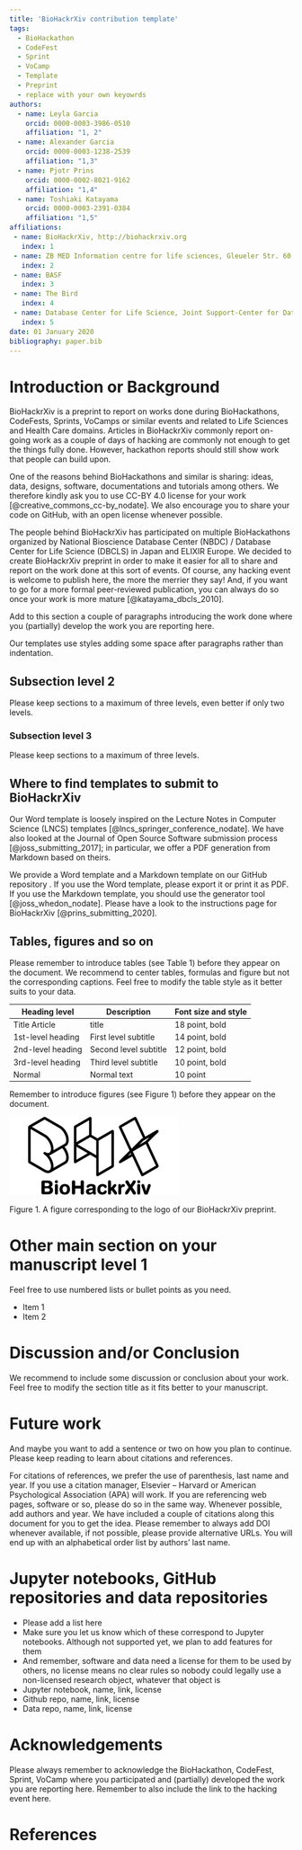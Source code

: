 ```yaml
---
title: 'BioHackrXiv contribution template'
tags:
  - BioHackathon
  - CodeFest
  - Sprint
  - VoCamp
  - Template
  - Preprint
  - replace with your own keyowrds
authors:
  - name: Leyla Garcia
    orcid: 0000-0003-3986-0510
    affiliation: "1, 2"
  - name: Alexander Garcia
    orcid: 0000-0003-1238-2539
    affiliation: "1,3"
  - name: Pjotr Prins
    orcid: 0000-0002-8021-9162
    affiliation: "1,4"
  - name: Toshiaki Katayama
    orcid: 0000-0003-2391-0384
    affiliation: "1,5"
affiliations:
 - name: BioHackrXiv, http://biohackrxiv.org
   index: 1
 - name: ZB MED Information centre for life sciences, Gleueler Str. 60, 50931 Cologne, Germany
   index: 2
 - name: BASF
   index: 3
 - name: The Bird
   index: 4
 - name: Database Center for Life Science, Joint Support-Center for Data Science Research, Research Organization of Information and Systems, Yata 1111, Mishima, Shizuoka, Japan
   index: 5
date: 01 January 2020
bibliography: paper.bib
---
```


# Introduction or Background

BioHackrXiv is a preprint to report on works done during BioHackathons, CodeFests, Sprints, VoCamps or similar events and related to Life Sciences and Health Care domains. Articles in BioHackrXiv commonly report on-going work as a couple of days of hacking are commonly not enough to get the things fully done. However, hackathon reports should still show work that people can build upon.

One of the reasons behind BioHackathons and similar is sharing: ideas, data, designs, software, documentations and tutorials among others. We therefore kindly ask you to use CC-BY 4.0 license for your work [@creative_commons_cc-by_nodate].  We also encourage you to share your code on GitHub, with an open license whenever possible.

The people behind BioHackrXiv has participated on multiple BioHackathons organized by National Bioscience Database Center (NBDC) / Database Center for Life Science (DBCLS) in Japan and ELIXIR Europe. We decided to create BioHackrXiv preprint in order to make it easier for all to share and report on the work done at this sort of events. Of course, any hacking event is welcome to publish here, the more the merrier they say! And, if you want to go for a more formal peer-reviewed publication, you can always do so once your work is more mature [@katayama_dbcls_2010].

Add to this section a couple of paragraphs introducing the work done where you (partially) develop the work you are reporting here. 

Our templates use styles adding some space after paragraphs rather than indentation.

## Subsection level 2

Please keep sections to a maximum of three levels, even better if only two levels.

### Subsection level 3

Please keep sections to a maximum of three levels.

## Where to find templates to submit to BioHackrXiv

Our Word template is loosely inspired on the Lecture Notes in Computer Science (LNCS) templates [@lncs_springer_conference_nodate]. We have also looked at the Journal of Open Source Software submission process [@joss_submitting_2017]; in particular, we offer a PDF generation from Markdown based on theirs. 

We provide a Word template and a Markdown template on our GitHub repository <TODO link to GitHub repo>. If you use the Word template, please export it or print it as PDF. If you use the Markdown template, you should use the generator tool [@joss_whedon_nodate]. Please have a look to the instructions page for BioHackrXiv [@prins_submitting_2020].  


## Tables, figures and so on

Please remember to introduce tables (see Table 1) before they appear on the document. We recommend to center tables, formulas and figure but not the corresponding captions. Feel free to modify the table style as it better suits to your data.

Heading level	| Description	| Font size and style |
---------- | ---------- | ---------- |
Title	Article | title	| 18 point, bold |
1st-level heading	| First level subtitle	| 14 point, bold |
2nd-level heading	| Second level subtitle	| 12 point, bold | 
3rd-level heading	| Third level subtitle | 10 point, bold |
Normal |	Normal text |	10 point



Remember to introduce figures (see Figure 1) before they appear on the document. 

![BioHackrXiv](./biohackrxiv.png)

Figure 1. A figure corresponding to the logo of our BioHackrXiv preprint.

# Other main section on your manuscript level 1

Feel free to use numbered lists or bullet points as you need.
* Item 1
* Item 2

# Discussion and/or Conclusion

We recommend to include some discussion or conclusion about your work. Feel free to modify the section title as it fits better to your manuscript.

# Future work

And maybe you want to add a sentence or two on how you plan to continue. Please keep reading to learn about citations and references.

For citations of references, we prefer the use of parenthesis, last name and year. If you use a citation manager, Elsevier – Harvard or American Psychological Association (APA) will work. If you are referencing web pages, software or so, please do so in the same way. Whenever possible, add authors and year. We have included a couple of citations along this document for you to get the idea. Please remember to always add DOI whenever available, if not possible, please provide alternative URLs. You will end up with an alphabetical order list by authors’ last name.

# Jupyter notebooks, GitHub repositories and data repositories

* Please add a list here
* Make sure you let us know which of these correspond to Jupyter notebooks. Although not supported yet, we plan to add features for them
* And remember, software and data need a license for them to be used by others, no license means no clear rules so nobody could legally use a non-licensed research object, whatever that object is
* Jupyter notebook, name, link, license
* Github repo, name, link, license
* Data repo, name, link, license

# Acknowledgements

Please always remember to acknowledge the BioHackathon, CodeFest, Sprint, VoCamp where you participated and (partially) developed the work you are reporting here. Remember to also include the link to the hacking event here.


# References

